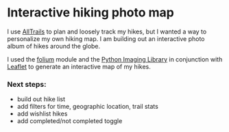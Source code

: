 # Interactive hiking photo map

I use [AllTrails](https://github.com/alltrails) to plan and loosely track my hikes, but I wanted a way to personalize my own hiking map. I am building out an interactive photo album of hikes around the globe.

I used the [folium](https://python-visualization.github.io/folium/modules.html) module and the [Python Imaging Library](https://pillow.readthedocs.io/en/stable/) in conjunction with [Leaflet](https://leafletjs.com/index.html) to generate an interactive map of my hikes.

### Next steps:

- build out hike list
- add filters for time, geographic location, trail stats
- add wishlist hikes
- add completed/not completed toggle
